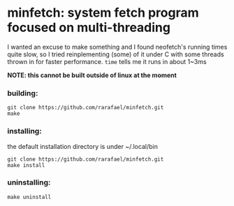 # minfetch: system fetch program focused on multi-threading

I wanted an excuse to make something and I found neofetch's running times
quite slow, so I tried reinplementing (some) of it under C with some threads 
thrown in for faster performance. `time` tells me it runs in about 1~3ms

**NOTE: this cannot be built outside of linux at the moment**

### building:
```
git clone https://github.com/rarafael/minfetch.git
make
```

### installing:
the default installation directory is under ~/.local/bin
```
git clone https://github.com/rarafael/minfetch.git
make install
```

### uninstalling:
```
make uninstall
```
